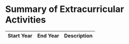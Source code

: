# Summary of Extracurricular Activities

| Start Year | End Year | Description |
|------------|----------|-------------|
